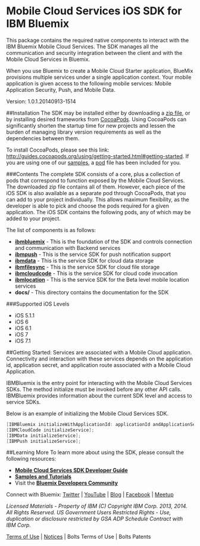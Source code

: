 Mobile Cloud Services iOS SDK for IBM Bluemix
===

This package contains the required native components to interact with the IBM
Bluemix Mobile Cloud Services.  The SDK manages all the communication and security integration between 
the client and with the Mobile Cloud Services in Bluemix.

When you use Bluemix to create a Mobile Cloud Starter application, BlueMix provisions 
multiple services under a single application context. Your mobile application is given 
access to the following mobile services: Mobile Application Security, Push, and Mobile Data.

Version: 1.0.1.20140913-1514

##Installation
The SDK may be installed either by downloading a [zip file](https://mbaas-catalog.ng.bluemix.net/sdk/ibm-baas-sdk-ios.zip),
or by installing desired frameworks from [CocoaPods](http://cocoapods.org/). Using CocoaPods 
can significantly shorten the startup time for new projects and lessen the burden of managing 
library version requirements as well as the dependencies between them.

To install CocoaPods, please see this link: http://guides.cocoapods.org/using/getting-started.html#getting-started.  If you
are using one of our [samples](https://hub.jazz.net/user/mobilecloud),
a [pod](http://guides.cocoapods.org/using/the-podfile.html)
file has been included for you.

###Contents
The complete SDK consists of a core, plus a collection of pods that correspond to function exposed
by the Mobile Cloud Services.  The downloaded zip file
contains all of them. However, each piece of the iOS SDK is also available as a separate pod
through CocoaPods, 
that you can add to your project individually. This allows maximum flexibility, as the developer is able to 
pick and choose the pods required for a given application. The iOS SDK contains the following 
pods, any of which may be added to your project.

The list of components is as follows:
- **[ibmbluemix](https://hub.jazz.net/project/bluemixmobilesdk/ibmbluemix-ios/overview)** - This is the foundation of the SDK and controls connection and communication with Backend services
- **[ibmpush](https://hub.jazz.net/project/bluemixmobilesdk/ibmpush-ios/overview)** - This is the service SDK for push notification support
- **[ibmdata](https://hub.jazz.net/project/bluemixmobilesdk/ibmdata-ios/overview)** - This is the service SDK for cloud data storage
- **[ibmfilesync](https://hub.jazz.net/project/bluemixmobilesdk/ibmfilesync-ios/overview)** - This is the service SDK for cloud file storage
- **[ibmcloudcode](https://hub.jazz.net/project/bluemixmobilesdk/ibmcloudcode-ios/overview)** - This is the service SDK for cloud code invocation
- **[ibmlocation](https://hub.jazz.net/project/bluemixmobilesdk/ibmlocation-ios/overview)** - This is the service SDK for the Beta level mobile location services
- **docs/** - This directory contains the documentation for the SDK

###Supported iOS Levels
- iOS 5.1.1
- iOS 6
- iOS 6.1
- iOS 7
- iOS 7.1

##Getting Started:
Services are associated with a Mobile Cloud application. Connectivity and interaction with
these services depends on the application id, application secret, and application route associated
with a Mobile Cloud Application.

IBMBluemix is the entry point for interacting with the Mobile Cloud Services SDKs.  The method initialize 
must be invoked before any other API calls.  IBMBluemix provides information about the current SDK level 
and access to service SDKs.

Below is an example of initializing the Mobile Cloud Services SDK.
```objective-c
[IBMBluemix initializeWithApplicationId: applicationId andApplicationSecret: applicationSecret andApplicationRoute: applicationRoute];
[IBMCloudCode initializeService];
[IBMData initializeService];
[IBMPush initializeService];
```
##Learning More
To learn more about using the SDK, please consult the following resources:
- **[Mobile Cloud Services SDK Developer Guide](http://mbaas-gettingstarted.ng.bluemix.net/)**
- **[Samples and Tutorials](https://www.ng.bluemix.net/docs/#starters/mobile/index.html#samples)**
- Visit the **[Bluemix Developers Community](https://developer.ibm.com/bluemix/)**

Connect with Bluemix: [Twitter](https://twitter.com/ibmbluemix) |
[YouTube](https://www.youtube.com/playlist?list=PLzpeuWUENMK2d3L5qCITo2GQEt-7r0oqm) |
[Blog](https://developer.ibm.com/bluemix/blog/) |
[Facebook](https://www.facebook.com/ibmbluemix) |
[Meetup](http://www.meetup.com/bluemix/)

*Licensed Materials - Property of IBM
(C) Copyright IBM Corp. 2013, 2014. All Rights Reserved.
US Government Users Restricted Rights - Use, duplication or
disclosure restricted by GSA ADP Schedule Contract with IBM Corp.*

[Terms of Use](https://hub.jazz.net/project/bluemixmobilesdk/ibmbluemix-android/overview#https://hub.jazz.net/gerrit/plugins/gerritfs/contents/bluemixmobilesdk%252Fibmbluemix-android/refs%252Fheads%252Fmaster/License.txt) |
[Notices]() | Bolts Terms of Use | Bolts Patents